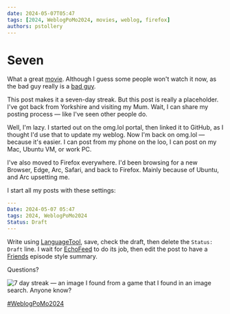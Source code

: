 ```yaml
---
date: 2024-05-07T05:47
tags: [2024, WeblogPoMo2024, movies, weblog, firefox]
authors: pstollery
---
```


# Seven

What a great [movie](https://m.imdb.com/title/tt0114369/). Although I guess some people won't watch it now, as the bad guy really is a [bad guy](https://www.thecut.com/article/all-of-the-allegations-against-actor-kevin-spacey.html).

<!-- truncate -->

This post makes it a seven-day streak. But this post is really a placeholder. I've got back from Yorkshire and visiting my Mum. Wait, I can share my posting process — like I've seen other people do. 

Well, I'm lazy. I started out on the omg.lol portal, then linked it to GitHub, as I thought I'd use that to update my weblog. Now I'm back on omg.lol — because it's easier. I can post from my phone on the loo, I can post on my Mac, Ubuntu VM, or work PC. 

I've also moved to Firefox everywhere. I'd been browsing for a new Browser, Edge, Arc, Safari, and back to Firefox. Mainly because of Ubuntu, and Arc upsetting me. 

I start all my posts with these settings:

```yaml
---
Date: 2024-05-07 05:47
tags: 2024, WeblogPoMo2024
Status: Draft
---
```

Write using [LanguageTool](https://languagetool.org/), save, check the draft, then delete the `Status: Draft` line. I wait for [EchoFeed](https://echofeed.app/) to do its job, then edit the post to have a [Friends](https://en.wikipedia.org/wiki/List_of_Friends_episodes) episode style summary. 

Questions?

![7 day streak — an image I found from a game that I found in an image search. Anyone know?](https://cdn.some.pics/phils/663a24fc08347.jpg)

[#WeblogPoMo2024](https://weblog.anniegreens.lol/weblog-posting-month-2024)